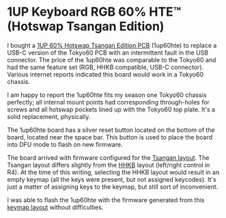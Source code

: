 # 1UP Keyboard RGB 60% HTE™ (Hotswap Tsangan Edition)

I bought a [1UP 60% Hotswap Tsangan Edition PCB][0] (1up60hte) to
replace a USB-C version of the Tokyo60 PCB with an intermittent fault
in the USB connector. The price of the 1up60hte was comparable to the
Tokyo60 and had the same feature set (RGB, HHKB compatible, USB-C
connector). Various internet reports indicated this board would work
in a Tokyo60 chassis.

I am happy to report the 1up60hte fits my season one Tokyo60 chassis
perfectly; all internal mount points had corresponding through-holes
for screws and all hotswap pockets lined up with the Tokyo60 top
plate. It's a solid replacement, physically. 

The 1up60hte board has a silver reset button located on the bottom
of the board, located near the space bar. This button is used to
place the board into DFU mode to flash on new firmware. 

The board arrived with firmware configured for the [Tsangan layout][1].
The Tsangan layout differs slightly from the [HHKB][2] layout 
(left/right control in R4). At the time of this writing, selecting
the HHKB layout would result in an empty keymap (all the keys were present,
but not assigned keycodes). It's just a matter of assigning keys to the
keymap, but still sort of inconvenient.

I was able to flash the 1up60hte with the firmware generated from this
[keymap layout][3] without difficulties.


[0]: https://www.1upkeyboards.com/shop/controllers/1up-rgb-60-pcb-hte/
[1]: https://config.qmk.fm/#/1upkeyboards/1up60hte/LAYOUT_tsangan
[2]: https://config.qmk.fm/#/1upkeyboards/1up60hte/LAYOUT_60_hhkb
[3]: https://github.com/JnyJny/tokyo60_keymap/blob/master/firmware/1up60hte_keymap.json

